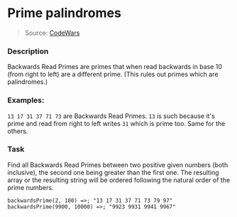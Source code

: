 # Prime palindromes

> Source: [CodeWars](https://www.codewars.com/kata/backwards-read-primes)

### Description

Backwards Read Primes are primes that when read backwards in base 10 (from right to left) are a different prime.
(This rules out primes which are palindromes.)

### Examples:

`13 17 31 37 71 73` are Backwards Read Primes.
`13` is such because it's prime and read from right to left writes `31` which is prime too. Same for the others.

### Task

Find all Backwards Read Primes between two positive given numbers (both inclusive), the second one being greater
than the first one. The resulting array or the resulting string will be ordered following the natural order of
the prime numbers.

```
backwardsPrime(2, 100) =>; "13 17 31 37 71 73 79 97"
backwardsPrime(9900, 10000) =>; "9923 9931 9941 9967"
```